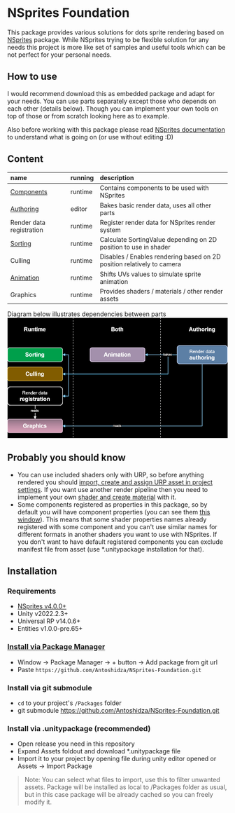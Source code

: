 # NSprites Foundation
This package provides various solutions for dots sprite rendering based on [NSprites](https://github.com/Antoshidza/NSprites) package. While NSprites trying to be flexible solution for any needs this project is more like set of samples and useful tools which can be not perfect for your personal needs.

## How to use
I would recommend download this as embedded package and adapt for your needs. You can use parts separately except those who depends on each other (details below). Though you can implement your own tools on top of those or from scratch looking here as to example.

Also before working with this package please read [NSprites documentation](https://github.com/Antoshidza/NSprites/wiki) to understand what is going on (or use without editing :D)

## Content
| **name**                                                                                  | **running** | description                                                            |
|:------------------------------------------------------------------------------------------|:------------|:-----------------------------------------------------------------------|
| [Components](https://github.com/Antoshidza/NSprites-Foundation/tree/main/Base/Components) | runtime     | Contains components to be used with NSprites                           |
| [Authoring](About/AuthoringWorkflow.md)                                                   | editor      | Bakes basic render data, uses all other parts                          |
| Render data registration                                                                  | runtime     | Register render data for NSprites render system                        |
| [Sorting](About/Sorting.md)                                                               | runtime     | Calculate SortingValue depending on 2D position to use in shader       |
| Culling                                                                                   | runtime     | Disables / Enables rendering based on 2D position relatively to camera |
| [Animation](About/Animation.md)                                                           | runtime     | Shifts UVs values to simulate sprite animation                         |
| Graphics                                                                                  | runtime     | Provides shaders / materials / other render assets                     |

Diagram below illustrates dependencies between parts
<img src="About/NSprites-Foundation-Map.drawio.svg" width="800"/>

## Probably you should know
* You can use included shaders only with URP, so before anything rendered you should [import, create and assign URP asset in project settings](https://docs.unity3d.com/Packages/com.unity.render-pipelines.universal@14.0/manual/InstallingAndConfiguringURP.html).
  If you want use another render pipeline then you need to implement your own [shader and create material](https://github.com/Antoshidza/NSprites/wiki/Prepare-compatible-material) with it.
* Some components registered as properties in this package, so by default you will have component properties (you can see them [this window](https://github.com/Antoshidza/NSprites/wiki/Debug-NSprites-data)).
  This means that some shader properties names already registered with some component and you can't use similar names for different formats in another shaders you want to use with NSprites.
  If you don't want to have default registered components you can exclude manifest file from asset (use *.unitypackage installation for that).

## Installation
### Requirements
* [NSprites v4.0.0+](https://github.com/Antoshidza/NSprites)
* Unity v2022.2.3+
* Universal RP v14.0.6+
* Entities v1.0.0-pre.65+

### [Install via Package Manager](https://docs.unity3d.com/2021.3/Documentation/Manual/upm-ui-giturl.html)
* Window -> Package Manager -> + button -> Add package from git url
* Paste `https://github.com/Antoshidza/NSprites-Foundation.git`
### Install via git submodule
* `cd` to your project's `/Packages` folder
* git submodule https://github.com/Antoshidza/NSprites-Foundation.git
### Install via .unitypackage (recommended)
* Open release you need in this repository
* Expand Assets foldout and download *.unitypackage file
* Import it to your project by opening file during unity editor opened or Assets -> Import Package
> Note: You can select what files to import, use this to filter unwanted assets. Package will be installed
as local to /Packages folder as usual, but in this case package will be already cached so you can freely modify it.
